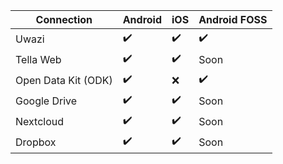 | **Connection** | **Android**| **iOS** | **Android FOSS** |
|------|------|-----|-----|
|Uwazi|✔️|✔️|✔️|
|Tella Web|✔️|✔️| Soon |
|Open Data Kit (ODK)|✔️|❌|✔️|
|Google Drive | ✔️ |✔️| Soon|
|Nextcloud | ✔️ |✔️| Soon|
|Dropbox | ✔️ | ✔️ | Soon|
